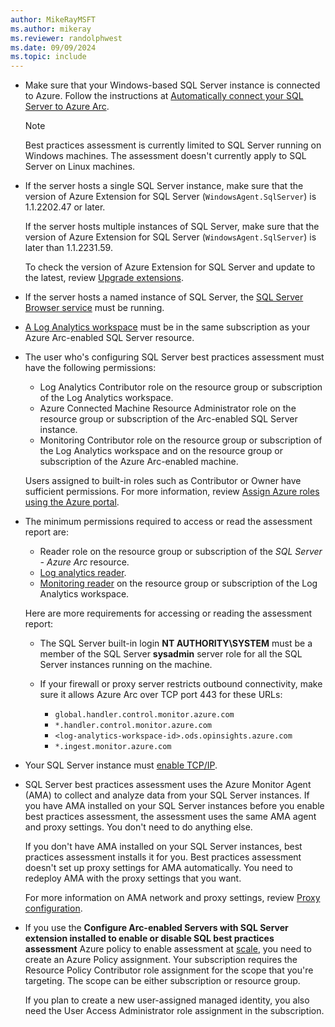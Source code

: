 ```yaml
---
author: MikeRayMSFT
ms.author: mikeray
ms.reviewer: randolphwest
ms.date: 09/09/2024
ms.topic: include
---
```


- Make sure that your Windows-based SQL Server instance is connected to Azure. Follow the instructions at [Automatically connect your SQL Server to Azure Arc](../automatically-connect.md).

  > [!NOTE]  
  > Best practices assessment is currently limited to SQL Server running on Windows machines. The assessment doesn't currently apply to SQL Server on Linux machines.

- If the server hosts a single SQL Server instance, make sure that the version of Azure Extension for SQL Server (`WindowsAgent.SqlServer`) is 1.1.2202.47 or later.

  If the server hosts multiple instances of SQL Server, make sure that the version of Azure Extension for SQL Server (`WindowsAgent.SqlServer`) is later than 1.1.2231.59.

  To check the version of Azure Extension for SQL Server and update to the latest, review [Upgrade extensions](/azure/azure-arc/servers/manage-vm-extensions-portal#upgrade-extensions).

- If the server hosts a named instance of SQL Server, the [SQL Server Browser service](../../../tools/configuration-manager/sql-server-browser-service.md) must be running.

- [A Log Analytics workspace](/azure/azure-monitor/logs/quick-create-workspace?tabs=azure-portal) must be in the same subscription as your Azure Arc-enabled SQL Server resource.

- The user who's configuring SQL Server best practices assessment must have the following permissions:

  - Log Analytics Contributor role on the resource group or subscription of the Log Analytics workspace.
  - Azure Connected Machine Resource Administrator role on the resource group or subscription of the Arc-enabled SQL Server instance.
  - Monitoring Contributor role on the resource group or subscription of the Log Analytics workspace and on the resource group or subscription of the Azure Arc-enabled machine.

  Users assigned to built-in roles such as Contributor or Owner have sufficient permissions. For more information, review [Assign Azure roles using the Azure portal](/azure/role-based-access-control/role-assignments-portal).

- The minimum permissions required to access or read the assessment report are:

  - Reader role on the resource group or subscription of the *SQL Server - Azure Arc* resource.
  - [Log analytics reader](/azure/azure-monitor/logs/manage-access?tabs=portal#log-analytics-reader).
  - [Monitoring reader](/azure/role-based-access-control/built-in-roles#monitoring-reader) on the resource group or subscription of the Log Analytics workspace.

  Here are more requirements for accessing or reading the assessment report:

  - The SQL Server built-in login **NT AUTHORITY\SYSTEM** must be a member of the SQL Server **sysadmin** server role for all the SQL Server instances running on the machine.
  - If your firewall or proxy server restricts outbound connectivity, make sure it allows Azure Arc over TCP port 443 for these URLs:

    - `global.handler.control.monitor.azure.com`
    - `*.handler.control.monitor.azure.com`
    - `<log-analytics-workspace-id>.ods.opinsights.azure.com`
    - `*.ingest.monitor.azure.com`

- Your SQL Server instance must [enable TCP/IP](../../../database-engine/configure-windows/enable-or-disable-a-server-network-protocol.md).

- SQL Server best practices assessment uses the Azure Monitor Agent (AMA) to collect and analyze data from your SQL Server instances. If you have AMA installed on your SQL Server instances before you enable best practices assessment, the assessment uses the same AMA agent and proxy settings. You don't need to do anything else.

  If you don't have AMA installed on your SQL Server instances, best practices assessment installs it for you. Best practices assessment doesn't set up proxy settings for AMA automatically. You need to redeploy AMA with the proxy settings that you want.

  For more information on AMA network and proxy settings, review [Proxy configuration](/azure/azure-monitor/agents/azure-monitor-agent-data-collection-endpoint?tabs=ArmPolicy#proxy-configuration).

- If you use the **Configure Arc-enabled Servers with SQL Server extension installed to enable or disable SQL best practices assessment** Azure policy to enable assessment at [scale](../assess.md#enable-best-practices-assessment-at-scale-by-using-azure-policy), you need to create an Azure Policy assignment. Your subscription requires the Resource Policy Contributor role assignment for the scope that you're targeting. The scope can be either subscription or resource group.

  If you plan to create a new user-assigned managed identity, you also need the User Access Administrator role assignment in the subscription.
